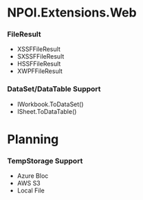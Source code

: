 # NPOI.Extensions.Web

### FileResult
- XSSFFileResult
- SXSSFFileResult
- HSSFFileResult
- XWPFFileResult

### DataSet/DataTable Support
- IWorkbook.ToDataSet()
- ISheet.ToDataTable()

# Planning
### TempStorage Support
- Azure Bloc
- AWS S3
- Local File


